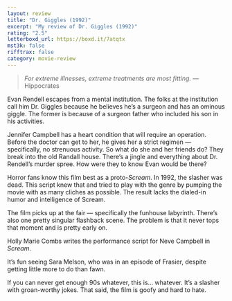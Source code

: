 ```yaml
---
layout: review
title: "Dr. Giggles (1992)"
excerpt: "My review of Dr. Giggles (1992)"
rating: "2.5"
letterboxd_url: https://boxd.it/7atqtx
mst3k: false
rifftrax: false
category: movie-review
---
```


<blockquote><i>For extreme illnesses, extreme treatments are most fitting.</i> — Hippocrates</blockquote>

Evan Rendell escapes from a mental institution. The folks at the institution call him Dr. Giggles because he believes he’s a surgeon and has an ominous giggle. The former is because of a surgeon father who included his son in his activities.

Jennifer Campbell has a heart condition that will require an operation. Before the doctor can get to her, he gives her a strict regimen — specifically, no strenuous activity. So what do she and her friends do? They break into the old Randall house. There’s a jingle and everything about Dr. Rendell’s murder spree. How were they to know Evan would be there?

Horror fans know this film best as a proto-<i>Scream</i>. In 1992, the slasher was dead. This script knew that and tried to play with the genre by pumping the movie with as many cliches as possible. The result lacks the dialed-in humor and intelligence of Scream.

The film picks up at the fair — specifically the funhouse labyrinth. There’s also one pretty singular flashback scene. The problem is that it never tops that moment and is pretty early on.

Holly Marie Combs writes the performance script for Neve Campbell in <i>Scream</i>.

It’s fun seeing Sara Melson, who was in an episode of Frasier, despite getting little more to do than fawn.

If you can never get enough 90s whatever, this is… whatever. It’s a slasher with groan-worthy jokes. That said, the film is goofy and hard to hate.
